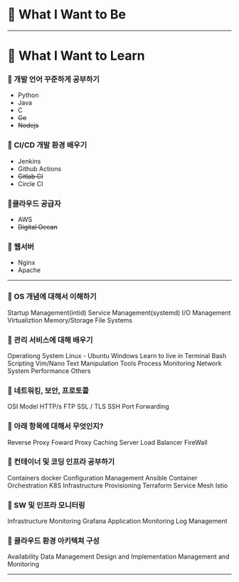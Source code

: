 # 📌 What I Want to Be

---

# 📌 What I Want to Learn

### 📌 개발 언어 꾸준하게 공부하기
- Python
- Java
- C
- ~~Go~~
- ~~Nodejs~~

### 📌 CI/CD 개발 환경 배우기
- Jenkins
- Github Actions
- ~~Gitlab CI~~
- Circle CI

### 📌클라우드 공급자
- AWS
- ~~Digital Ocean~~

### 📌 웹서버
- Nginx
- Apache

-----

### 📌 OS 개념에 대해서 이해하기
Startup Management(intid)
Service Management(systemd)
I/O Management
Virtualiztion
Memory/Storage
File Systems

### 📌 관리 서비스에 대해 배우기
Operationg System
Linux - Ubuntu
Windows
Learn to live in Terminal
Bash Scripting
Vim/Nano
Text Manipulation Tools
Process Monitoring
Network
System Performance
Others

### 📌 네트워킹, 보안, 프로토콜
OSI Model
HTTP/s
FTP
SSL / TLS
SSH
Port Forwarding

### 📌 아래 항목에 대해서 무엇인지?
Reverse Proxy
Foward Proxy
Caching Server
Load Balancer
FireWall

### 📌 컨테이너 및 코딩 인프라 공부하기
Containers
docker
Configuration Management
Ansible
Container Orchestration
K8S
Infrastructure Provisioning
Terraform
Service Mesh
Istio

### 📌 SW 및 인프라 모니터링
Infrastructure Monitoring
Grafana
Application Monitoring
Log Management

### 📌 클라우드 환경 아키텍쳐 구성
Availability
Data Management
Design and Implementation
Management and Monitoring

---
